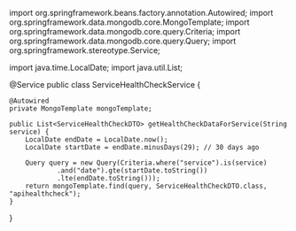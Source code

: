 import org.springframework.beans.factory.annotation.Autowired;
import org.springframework.data.mongodb.core.MongoTemplate;
import org.springframework.data.mongodb.core.query.Criteria;
import org.springframework.data.mongodb.core.query.Query;
import org.springframework.stereotype.Service;

import java.time.LocalDate;
import java.util.List;

@Service
public class ServiceHealthCheckService {

    @Autowired
    private MongoTemplate mongoTemplate;

    public List<ServiceHealthCheckDTO> getHealthCheckDataForService(String service) {
        LocalDate endDate = LocalDate.now();
        LocalDate startDate = endDate.minusDays(29); // 30 days ago

        Query query = new Query(Criteria.where("service").is(service)
                .and("date").gte(startDate.toString())
                .lte(endDate.toString()));
        return mongoTemplate.find(query, ServiceHealthCheckDTO.class, "apihealthcheck");
    }
}

